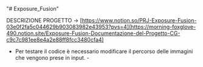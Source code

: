 "# Exposure_Fusion" 

DESCRIZIONE PROGETTO -> [https://www.notion.so/PRJ-Exposure-Fusion-03e0f2fa5c044629b903083982e43953?pvs=4](https://morning-foxglove-490.notion.site/Exposure-Fusion-Documentazione-del-Progetto-CG-c9c7c981ee8e4a2e88ff8fcc3480cfa4)

 - Per testare il codice è necessario modificare il percorso delle immagini che vengono prese in input. - 
